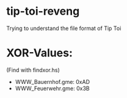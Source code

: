 tip-toi-reveng
==============

Trying to understand the file format of Tip Toi



XOR-Values:
===========

(Find with findxor.hs)

 * WWW_Bauernhof.gme: 0xAD
 * WWW_Feuerwehr.gme: 0x3B
